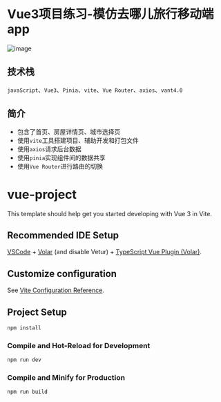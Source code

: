 # Vue3项目练习-模仿去哪儿旅行移动端app


![image](https://user-images.githubusercontent.com/85985861/227832127-bab4d767-5bf7-4cd7-9b62-eb950d974fca.png)

## 技术栈
`javaScript`、`Vue3`、`Pinia`、`vite`、`Vue Router`、`axios`、`vant4.0`

## 简介
- 包含了首页、房屋详情页、城市选择页
- 使用`vite`工具搭建项目、辅助开发和打包文件
- 使用`axios`请求后台数据
- 使用`pinia`实现组件间的数据共享
- 使用`Vue Router`进行路由的切换

# vue-project

This template should help get you started developing with Vue 3 in Vite.

## Recommended IDE Setup

[VSCode](https://code.visualstudio.com/) + [Volar](https://marketplace.visualstudio.com/items?itemName=Vue.volar) (and disable Vetur) + [TypeScript Vue Plugin (Volar)](https://marketplace.visualstudio.com/items?itemName=Vue.vscode-typescript-vue-plugin).

## Customize configuration

See [Vite Configuration Reference](https://vitejs.dev/config/).

## Project Setup

```sh
npm install
```

### Compile and Hot-Reload for Development

```sh
npm run dev
```

### Compile and Minify for Production

```sh
npm run build
```
